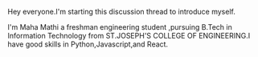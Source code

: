 Hey everyone.I'm starting this discussion thread to introduce myself.

   I'm Maha Mathi a freshman engineering student ,pursuing B.Tech in Information Technology
from ST.JOSEPH'S COLLEGE OF ENGINEERING.I have good skills in Python,Javascript,and React.
